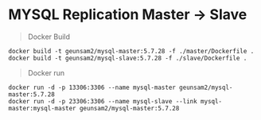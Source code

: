 # MYSQL Replication Master -> Slave

> Docker Build

    docker build -t geunsam2/mysql-master:5.7.28 -f ./master/Dockerfile .
    docker build -t geunsam2/mysql-slave:5.7.28 -f ./slave/Dockerfile .
  
 > Docker run
 
    docker run -d -p 13306:3306 --name mysql-master geunsam2/mysql-master:5.7.28
    docker run -d -p 23306:3306 --name mysql-slave --link mysql-master:mysql-master geunsam2/mysql-master:5.7.28
